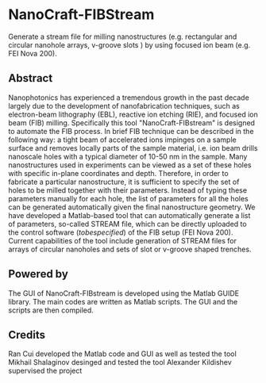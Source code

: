 # NanoCraft-FIBStream
Generate a stream file for milling nanostructures (e.g. rectangular and circular nanohole arrays, v-groove slots ) by using focused ion beam (e.g. FEI Nova 200).

## Abstract
Nanophotonics has experienced a tremendous growth in the past decade largely due to the development of nanofabrication techniques, such as electron-beam lithography (EBL), reactive ion etching (RIE), and focused ion beam (FIB) milling. Specifically this tool "NanoCraft-FIBstream" is designed to automate the FIB process. In brief FIB technique can be described in the following way: a tight beam of accelerated ions impinges on a sample surface and removes locally parts of the sample material, i.e. ion beam drills nanoscale holes with a typical diameter of 10-50 nm in the sample. Many nanostructures used in experiments can be viewed as a set of these holes with specific in-plane coordinates and depth. Therefore, in order to fabricate a particular nanostructure, it is sufficient to specify the set of holes to be milled together with their parameters. Instead of typing these parameters manually for each hole, the list of parameters for all the holes can be generated automatically given the final nanostructure geometry. We have developed a Matlab-based tool that can automatically generate a list of parameters, so-called STREAM file, which can be directly uploaded to the control software ($to be specified$) of the FIB setup (FEI Nova 200). Current capabilities of the tool include generation of STREAM files for arrays of circular nanoholes and sets of slot or v-groove shaped trenches.

## Powered by
The GUI of NanoCraft-FIBstream is developed using the Matlab GUIDE library. The main codes are written as Matlab scripts. The GUI and the scripts are then compiled.

## Credits
Ran Cui developed the Matlab code and GUI as well as tested the tool
Mikhail Shalaginov desinged and tested the tool
Alexander Kildishev supervised the project
